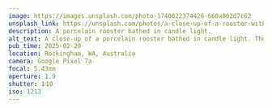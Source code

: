 ```yaml
---
image: https://images.unsplash.com/photo-1740022374426-660a862d7c62
unsplash_link: https://unsplash.com/photos/a-close-up-of-a-rooster-with-a-red-head-MuwWBuO3f64
description: A porcelain rooster bathed in candle light.
alt_text: A close-up of a porcelain rooster bathed in candle light. The rooster has brown feathers, red comb, and yellow beak.
pub_time: 2025-02-20
location: Rockingham, WA, Australia
camera: Google Pixel 7a
focal: 5.43mm
aperture: 1.9
shutter: 1⁄10
iso: 1213
---
```

